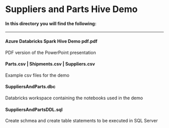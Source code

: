 # Suppliers and Parts Hive Demo

#### In this directory you will find the following:
----

#### Azure Databricks Spark Hive Demo pdf.pdf
PDF version of the PowerPoint presentation

#### Parts.csv | Shipments.csv | Suppliers.csv
Example csv files for the demo

#### SuppliersAndParts.dbc
Databricks workspace containing the notebooks used in the demo

#### SuppliersAndPartsDDL.sql
Create schmea and create table statements to be executed in SQL Server

